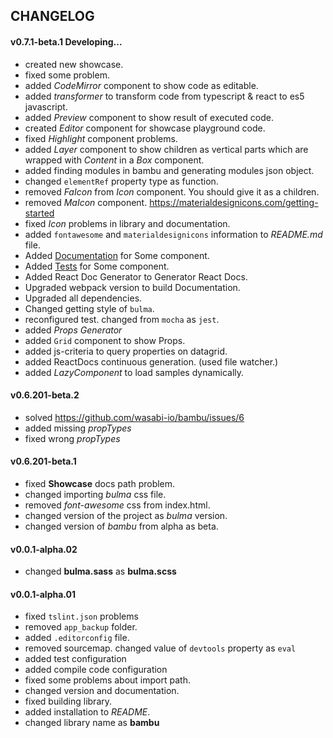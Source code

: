 ## CHANGELOG

#### v0.7.1-beta.1 Developing...

* created new showcase.
* fixed some problem.
* added *CodeMirror* component to show code as editable.
* added *transformer* to transform code from typescript & react to es5 javascript.
* added *Preview* component to show result of executed code.
* created *Editor* component for showcase playground code.
* fixed *Highlight* component problems.
* added *Layer* component to show children as vertical parts which are  wrapped with *Content* in a *Box* component.
* added finding modules in bambu and generating modules json object.
* changed `elementRef` property type as function.
* removed *FaIcon* from *Icon* component. You should give it as a children.
* removed *MaIcon* component. https://materialdesignicons.com/getting-started
* fixed *Icon* problems in library and documentation.
* added `fontawesome` and `materialdesignicons` information to *README.md* file.
* Added [Documentation](./md/Documentation.md)  for Some component.
* Added [Tests](./md/Tests.md)  for Some component.
* Added React Doc Generator to Generator React Docs.
* Upgraded webpack version to build Documentation.
* Upgraded all dependencies.
* Changed getting style of `bulma`.
* reconfigured test. changed from `mocha` as `jest`.
* added *Props Generator*
* added `Grid` component to show Props.
* added js-criteria to query properties on datagrid.
* added ReactDocs continuous generation. (used file watcher.)
* added *LazyComponent* to load samples dynamically.

#### v0.6.201-beta.2
* solved https://github.com/wasabi-io/bambu/issues/6
* added missing *propTypes*
* fixed wrong *propTypes*

#### v0.6.201-beta.1

* fixed **Showcase** docs path problem.
* changed importing *bulma* css file.
* removed *font-awesome* css from index.html.
* changed version of the project as *bulma* version.
* changed version of *bambu* from alpha as beta.

#### v0.0.1-alpha.02

* changed **bulma.sass** as **bulma.scss**

#### v0.0.1-alpha.01
* fixed `tslint.json` problems
* removed `app_backup` folder.
* added `.editorconfig` file.
* removed sourcemap. changed value of `devtools` property  as `eval`
* added test configuration
* added compile code configuration
* fixed some problems about import path.
* changed version and documentation.
* fixed building library.
* added installation to *README*.
* changed library name as **bambu**


